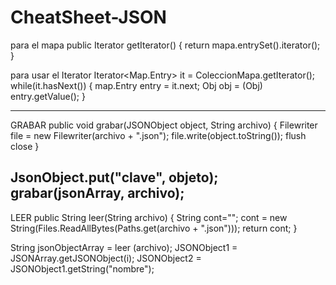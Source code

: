 # CheatSheet-JSON
para el mapa
public Iterator getIterator()
{
  return mapa.entrySet().iterator();
}

para usar el Iterator
Iterator<Map.Entry> it = ColeccionMapa.getIterator();
while(it.hasNext())
{
  map.Entry entry = it.next;
  Obj obj = (Obj) entry.getValue();
}

----------------------------------------------------
GRABAR
public void grabar(JSONObject object, String archivo)
{
  Filewriter file = new Filewriter(archivo + ".json");
  file.write(object.toString());
  flush
  close
}

JsonObject.put("clave", objeto);
grabar(jsonArray, archivo);
----------------------------------------------------
LEER
public String leer(String archivo)
{
  String cont="";
  cont = new String(Files.ReadAllBytes(Paths.get(archivo + ".json")));
  return cont;
}

String jsonObjectArray = leer (archivo);
JSONObject1 = JSONArray.getJSONObject(i);
JSONObject2 = JSONObject1.getString("nombre");
